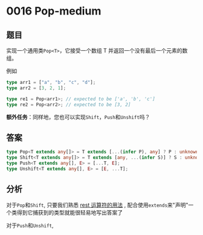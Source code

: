 # 0016 Pop-medium

## 题目

实现一个通用类`Pop<T>`，它接受一个数组 T 并返回一个没有最后一个元素的数组。

例如

```ts
type arr1 = ["a", "b", "c", "d"];
type arr2 = [3, 2, 1];

type re1 = Pop<arr1>; // expected to be ['a', 'b', 'c']
type re2 = Pop<arr2>; // expected to be [3, 2]
```

**额外任务**：同样地，您也可以实现`Shift`，`Push`和`Unshift`吗？

## 答案

```ts
type Pop<T extends any[]> = T extends [...(infer P), any] ? P : unknown;
type Shift<T extends any[]> = T extends [any, ...(infer S)] ? S : unknown;
type Push<T extends any[], E> = [...T, E];
type Unshift<T extends any[], E> = [E, ...T];
```

## 分析

对于`Pop`和`Shift`, 只要我们熟悉 [rest 运算符的用法](https://www.typescriptlang.org/docs/handbook/release-notes/typescript-4-0.html#variadic-tuple-types)
, 配合使用`extends`来"声明"一个类得到它捕获到的类型就能很轻易地写出答案了

对于`Push`和`Unshift`,
